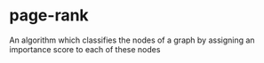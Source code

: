 # page-rank
An algorithm which classifies the nodes of a graph by assigning an importance score to each of these nodes
